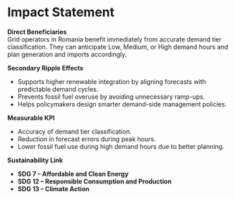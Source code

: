 # Impact Statement

**Direct Beneficiaries**  
Grid operators in Romania benefit immediately from accurate demand tier classification. They can anticipate Low, Medium, or High demand hours and plan generation and imports accordingly.

**Secondary Ripple Effects**  
- Supports higher renewable integration by aligning forecasts with predictable demand cycles.  
- Prevents fossil fuel overuse by avoiding unnecessary ramp-ups.  
- Helps policymakers design smarter demand-side management policies.  

**Measurable KPI**  
- Accuracy of demand tier classification.  
- Reduction in forecast errors during peak hours.  
- Lower fossil fuel use during high demand hours due to better planning.  

**Sustainability Link**  
- **SDG 7 – Affordable and Clean Energy**  
- **SDG 12 – Responsible Consumption and Production**  
- **SDG 13 – Climate Action**
